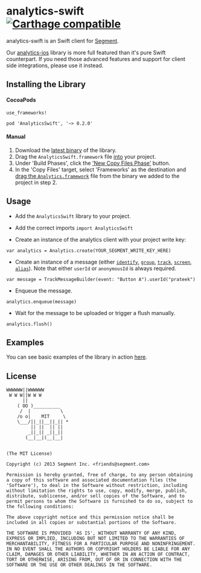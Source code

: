 # analytics-swift [![Carthage compatible](https://img.shields.io/badge/Carthage-compatible-4BC51D.svg?style=flat)](https://github.com/Carthage/Carthage)

analytics-swift is an Swift client for [Segment](https://segment.com).

Our [analytics-ios](https://github.com/segmentio/analytics-ios) library is more full featured than it's pure Swift counterpart. If you need those advanced features and support for client side integrations, please use it instead.

## Installing the Library

#### CocoaPods
```
use_frameworks!

pod 'AnalyticsSwift', '~> 0.2.0'
```

#### Manual
1. Download the [latest binary](https://github.com/segmentio/analytics-swift/releases) of the library.
2. Drag the `AnalyticsSwift.framework` file [into](https://cloudup.com/cBXYVa2ZmOL) your project.
3. Under 'Build Phases', click the ['New Copy Files Phase'](https://cloudup.com/c7pDwmlNnhq) button.
4. In the 'Copy Files' target, select 'Frameworks' as the destination and [drag the `Analytics.framework`](https://cloudup.com/cliU4MKF69U) file from the binary we added to the project in step 2.

## Usage
* Add the `AnalyticsSwift` library to your project.

* Add the correct imports `import AnalyticsSwift`

* Create an instance of the analytics client with your project write key:

`var analytics = Analytics.create(YOUR_SEGMENT_WRITE_KEY_HERE)`

* Create an instance of a message (either [`identify`](https://segment.com/docs/libraries/http/#identify), [`group`](https://segment.com/docs/libraries/http/#group), [`track`](https://segment.com/docs/libraries/http/#track), [`screen`](https://segment.com/docs/libraries/http/#screen), [`alias`](https://segment.com/docs/libraries/http/#alias)). Note that either `userId` or `anonymousId` is always required.

`var message = TrackMessageBuilder(event: "Button A").userId("prateek")`

* Enqueue the message.

`analytics.enqueue(message)`

* Wait for the message to be uploaded or trigger a flush manually.

`analytics.flush()`

## Examples

You can see basic examples of the library in action [here](https://github.com/segmentio/analytics-swift-example).

## License

```
WWWWWW||WWWWWW
 W W W||W W W
      ||
    ( OO )__________
     /  |           \
    /o o|    MIT     \
    \___/||_||__||_|| *
         || ||  || ||
        _||_|| _||_||
       (__|__|(__|__|


(The MIT License)

Copyright (c) 2013 Segment Inc. <friends@segment.com>

Permission is hereby granted, free of charge, to any person obtaining a copy of this software and associated documentation files (the 'Software'), to deal in the Software without restriction, including without limitation the rights to use, copy, modify, merge, publish, distribute, sublicense, and/or sell copies of the Software, and to permit persons to whom the Software is furnished to do so, subject to the following conditions:

The above copyright notice and this permission notice shall be included in all copies or substantial portions of the Software.

THE SOFTWARE IS PROVIDED 'AS IS', WITHOUT WARRANTY OF ANY KIND, EXPRESS OR IMPLIED, INCLUDING BUT NOT LIMITED TO THE WARRANTIES OF MERCHANTABILITY, FITNESS FOR A PARTICULAR PURPOSE AND NONINFRINGEMENT. IN NO EVENT SHALL THE AUTHORS OR COPYRIGHT HOLDERS BE LIABLE FOR ANY CLAIM, DAMAGES OR OTHER LIABILITY, WHETHER IN AN ACTION OF CONTRACT, TORT OR OTHERWISE, ARISING FROM, OUT OF OR IN CONNECTION WITH THE SOFTWARE OR THE USE OR OTHER DEALINGS IN THE SOFTWARE.
```

